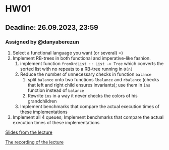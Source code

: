# HW01 

## Deadline: 26.09.2023, 23:59

### Assigned by @danyaberezun

1. Select a functional language you want (or several) =)
2. Implement RB-trees in both functional and imperative-like fashion.
   1. implement function `fromOrdList :: List -> Tree` which converts the sorted list with no repeats to a RB-tree running in `O(n)`
   2. Reduce the number of unnecessary checks in function `balance`
      1. split `balance` onto two functions `lbalance` and `rbalance` (checks that left and right child ensures invariants); use them in `ins` function instead of `balance`
      2. Rewrite `ins` in a way it never checks the colors of his grandchildren
   3. Implement benchmarks that compare the actual execution times of these implementations
3. Implement all 4 queues; Implement benchmarks that compare the actual execution times of these implementations

[Slides from the lecture](lec1.pdf)

[The recording of the lecture](https://www.youtube.com/watch?v=9TTcy4mkvn0&list=PLQsQ42jQ8PJEF8KmvQfSghy6oGXpXr5Am&index=1)
